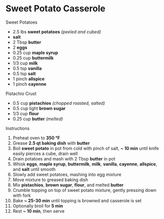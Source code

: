 # Sweet Potato Casserole

Sweet Potatoes

* 2.5 lbs **sweet potatoes** *(peeled and cubed)*
* **salt**
* 2 Tbsp **butter**
* 2 **eggs**
* 0.25 cup **maple syrup**
* 0.25 cup **buttermilk**
* 1/3 cup **milk**
* 0.5 tsp **vanilla**
* 0.5 tsp **salt**
* 1 pinch **allspice**
* 1 pinch **cayenne**

Pistachio Crust

* 0.5 cup **pistachios** *(chopped roasted, salted)*
* 0.5 cup light **brown sugar**
* 1/3 cup **flour**
* 0.25 cup **butter** *(melted)*

Instructions

1. Preheat oven to **350 °F**
1. Grease **2.5 qt baking dish** with **butter**
1. Boil **sweet potato** in pot from cold with pinch of salt, **~ 10 min** until knife easily pierces a cube, drain well
1. Drain potatoes and mash with 2 Tbsp **butter** in pot
1. Whisk **eggs**, **maple syrup**, **buttermilk**, **milk**, **vanilla**, **cayenne**, **allspice**, and **salt** until smooth
1. Slowly add sweet potatoes, mashing into egg mixture
1. Move mixture to greased baking dish
1. Mix **pistachios**, **brown sugar**, **flour**, and melted **butter**
1. Crumble topping on top of sweet potato mixture, gently pressing down with fork
1. Bake **~ 25-30 min** until topping is browned and casserole is set
1. Optionally broil for **5 min**
1. Rest **~ 10 min**, then serve
